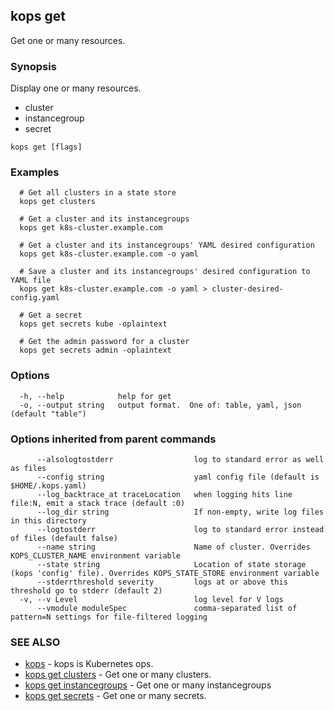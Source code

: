 
<!--- This file is automatically generated by make gen-cli-docs; changes should be made in the go CLI command code (under cmd/kops) -->

## kops get

Get one or many resources.

### Synopsis

Display one or many resources. 

  * cluster  
  * instancegroup  
  * secret

```
kops get [flags]
```

### Examples

```
  # Get all clusters in a state store
  kops get clusters
  
  # Get a cluster and its instancegroups
  kops get k8s-cluster.example.com
  
  # Get a cluster and its instancegroups' YAML desired configuration
  kops get k8s-cluster.example.com -o yaml
  
  # Save a cluster and its instancegroups' desired configuration to YAML file
  kops get k8s-cluster.example.com -o yaml > cluster-desired-config.yaml
  
  # Get a secret
  kops get secrets kube -oplaintext
  
  # Get the admin password for a cluster
  kops get secrets admin -oplaintext
```

### Options

```
  -h, --help            help for get
  -o, --output string   output format.  One of: table, yaml, json (default "table")
```

### Options inherited from parent commands

```
      --alsologtostderr                  log to standard error as well as files
      --config string                    yaml config file (default is $HOME/.kops.yaml)
      --log_backtrace_at traceLocation   when logging hits line file:N, emit a stack trace (default :0)
      --log_dir string                   If non-empty, write log files in this directory
      --logtostderr                      log to standard error instead of files (default false)
      --name string                      Name of cluster. Overrides KOPS_CLUSTER_NAME environment variable
      --state string                     Location of state storage (kops 'config' file). Overrides KOPS_STATE_STORE environment variable
      --stderrthreshold severity         logs at or above this threshold go to stderr (default 2)
  -v, --v Level                          log level for V logs
      --vmodule moduleSpec               comma-separated list of pattern=N settings for file-filtered logging
```

### SEE ALSO

* [kops](kops.md)	 - kops is Kubernetes ops.
* [kops get clusters](kops_get_clusters.md)	 - Get one or many clusters.
* [kops get instancegroups](kops_get_instancegroups.md)	 - Get one or many instancegroups
* [kops get secrets](kops_get_secrets.md)	 - Get one or many secrets.

